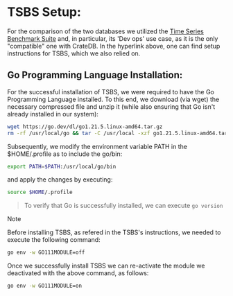 # TSBS Setup:
For the comparison of the two databases we utilized the [Time Series Benchmark Suite](https://github.com/timescale/tsbs) and, in particular, its 'Dev ops' use case, as it is the only "compatible" one with CrateDB. In the hyperlink above, one can find setup instructions for TSBS, which we also relied on.

## Go Programming Language Installation:
For the successful installation of TSBS, we were required to have the Go Programming Language installed. To this end, we download (via wget) the necessary compressed file and unzip it (while also ensuring that Go isn't already installed in our system):
```bash
wget https://go.dev/dl/go1.21.5.linux-amd64.tar.gz
rm -rf /usr/local/go && tar -C /usr/local -xzf go1.21.5.linux-amd64.tar.gz
```
Subsequently, we modify the environment variable PATH in the $HOME/.profile as to include the go/bin:
```bash
export PATH=$PATH:/usr/local/go/bin
```
and apply the changes by executing:
```bash
source $HOME/.profile
```
> To verify that Go is successfully installed, we can execute `go version`

> [!NOTE]
> Before installing TSBS, as refered in the TSBS's instructions, we needed to execute the following command:
> ```bash
> go env -w GO111MODULE=off
> ```
> Once we successfully install TSBS we can re-activate the module we deactivated with the above command, as follows:
> ```bash
> go env -w GO111MODULE=on
> ```
